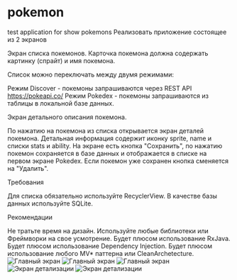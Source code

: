 # pokemon
test application for show pokemons
Реализовать приложение состоящее из 2 экранов

Экран списка покемонов.
Карточка покемона должна содержать картинку (спрайт) и имя покемона.

Список можно переключать между двумя режимами:

Режим Discover - покемоны запрашиваются через REST API https://pokeapi.co/
Режим Pokedex - покемоны запрашиваются из таблицы в локальной базе данных.

Экран детального описания покемона.

По нажатию на покемона из списка открывается экран деталей покемона.
Детальная информация содержит иконку sprite, name и списки stats и ability.
На экране есть кнопка "Сохранить", по нажатию покемон сохраняется в базе данных и отображается в списке на первом экране Pokedex.
Если покемон уже сохранен кнопка сменяется на "Удалить".

Требования

Для списка обязательно используйте RecyclerView.
В качестве базы данных используйте SQLite.

Рекомендации

Не тратьте время на дизайн.
Используйте любые библиотеки или Фреймворки на свое усмотрение.
Будет плюсом использование RxJava.
Будет плюсом использование Dependency Injection.
Будет плюсом использование любого MV* паттерна или CleanArchetecture.
![Главный экран](https://github.com/pogorelets/pokemon/blob/master/pokrmon1.png) 
![Главный экран](https://github.com/pogorelets/pokemon/blob/master/pokemon2.png)
![Главный экран](https://github.com/pogorelets/pokemon/blob/master/pokemon3.png)
![Экран детализации](https://github.com/pogorelets/pokemon/blob/master/pokemon4.png)
![Экран детализации](https://github.com/pogorelets/pokemon/blob/master/pokemon5.png) 
